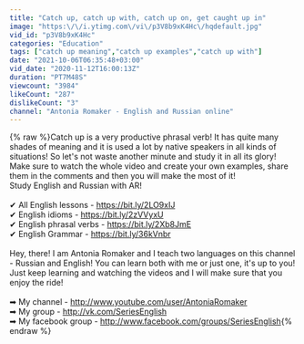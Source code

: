 ```yaml
---
title: "Catch up, catch up with, catch up on, get caught up in"
image: "https:\/\/i.ytimg.com\/vi\/p3V8b9xK4Hc\/hqdefault.jpg"
vid_id: "p3V8b9xK4Hc"
categories: "Education"
tags: ["catch up meaning","catch up examples","catch up with"]
date: "2021-10-06T06:35:48+03:00"
vid_date: "2020-11-12T16:00:13Z"
duration: "PT7M48S"
viewcount: "3984"
likeCount: "287"
dislikeCount: "3"
channel: "Antonia Romaker - English and Russian online"
---
```

{% raw %}Catch up is a very productive phrasal verb! It has quite many shades of meaning and it is used a lot by native speakers in all kinds of situations! So let's not waste another minute and study it in all its glory! Make sure to watch the whole video and create your own examples, share them in the comments and then you will make the most of it!<br />Study English and Russian with AR!<br /><br />✔ All English lessons - <a rel="nofollow" target="blank" href="https://bit.ly/2LO9xIJ">https://bit.ly/2LO9xIJ</a><br />✔ English idioms - <a rel="nofollow" target="blank" href="https://bit.ly/2zVVyxU">https://bit.ly/2zVVyxU</a><br />✔ English phrasal verbs - <a rel="nofollow" target="blank" href="https://bit.ly/2Xb8JmE">https://bit.ly/2Xb8JmE</a><br />✔ English Grammar - <a rel="nofollow" target="blank" href="https://bit.ly/36kVnbr">https://bit.ly/36kVnbr</a><br /><br />Hey, there! I am Antonia Romaker and I teach two languages on this channel - Russian and English! You can learn both with me or just one, it's up to you! Just keep learning and watching the videos and I will make sure that you enjoy the ride!<br /><br />➡ My channel - <a rel="nofollow" target="blank" href="http://www.youtube.com/user/AntoniaRomaker">http://www.youtube.com/user/AntoniaRomaker</a><br />➡ My group - <a rel="nofollow" target="blank" href="http://vk.com/SeriesEnglish">http://vk.com/SeriesEnglish</a><br />➡ My facebook group - <a rel="nofollow" target="blank" href="http://www.facebook.com/groups/SeriesEnglish">http://www.facebook.com/groups/SeriesEnglish</a>{% endraw %}
